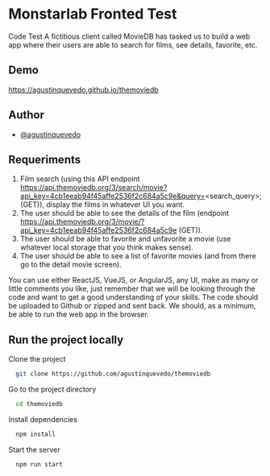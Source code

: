 
# Monstarlab Fronted Test

Code Test
A fictitious client called MovieDB has tasked us to build a web app where their users are able to search for films, see details, favorite, etc.


## Demo

https://agustinquevedo.github.io/themoviedb


## Author

- [@agustinquevedo](https://www.github.com/agustinquevedo)

  
## Requeriments

1) Film search (using this API endpoint https://api.themoviedb.org/3/search/movie?api_key=4cb1eeab94f45affe2536f2c684a5c9e&query=<search_query>; (GET)), display the films in whatever UI you want.
2) The user should be able to see the details of the film (endpoint https://api.themoviedb.org/3/movie/?api_key=4cb1eeab94f45affe2536f2c684a5c9e (GET)).
3) The user should be able to favorite and unfavorite a movie (use whatever local storage that you think makes sense).
4) The user should be able to see a list of favorite movies (and from there go to the detail movie screen).

You can use either ReactJS, VueJS, or AngularJS, any UI, make as many or little comments you like, just remember that we will be looking through the code and want to get a good understanding of your skills. The code should be uploaded to Github or zipped and sent back. We should, as a minimum, be able to run the web app in the browser.


  
## Run the project locally

Clone the project

```bash
  git clone https://github.com/agustinquevedo/themoviedb
```

Go to the project directory

```bash
  cd themoviedb
```

Install dependencies

```bash
  npm install
```

Start the server

```bash
  npm run start
```

  